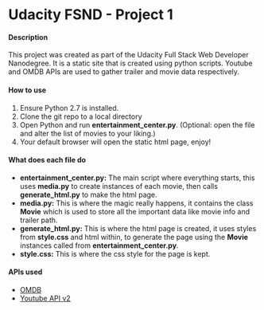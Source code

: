 # Udacity FSND - Project 1

#### Description
This project was created as part of the Udacity Full Stack Web Developer Nanodegree. It is a static site that is created using python scripts. Youtube and OMDB APIs are used to gather trailer and movie data respectively.

#### How to use
1. Ensure Python 2.7 is installed.
2. Clone the git repo to a local directory
3. Open Python and run **entertainment_center.py**. (Optional: open the file and alter the list of movies to your liking.)
4. Your default browser will open the static html page, enjoy!

#### What does each file do

* **entertainment_center.py:** The main script where everything starts, this uses **media.py** to create instances of each movie, then calls **generate_html.py** to make the html page.
* **media.py:** This is where the magic really happens, it contains the class **Movie** which is used to store all the important data like movie info and trailer path.
* **generate_html.py:** This is where the html page is created, it uses styles from **style.css** and html within, to generate the page using the **Movie** instances called from **entertainment_center.py**.
* **style.css:** This is where the css style for the page is kept.

#### APIs used

* [OMDB](http://www.omdbapi.com)
* [Youtube API v2](https://developers.google.com/youtube/2.0/developers_guide_protocol)
